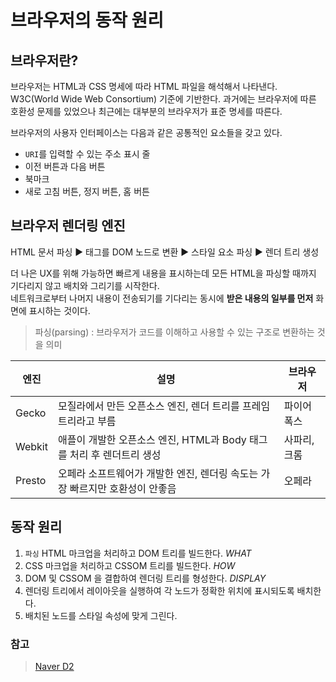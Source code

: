 # 브라우저의 동작 원리

## 브라우저란?
브라우저는 HTML과 CSS 명세에 따라 HTML 파일을 해석해서 나타낸다. W3C(World Wide Web Consortium) 기준에 기반한다.
과거에는 브라우저에 따른 호환성 문제를 있었으나 최근에는 대부분의 브라우저가 표준 명세를 따른다.

브라우저의 사용자 인터페이스는 다음과 같은 공통적인 요소들을 갖고 있다.
- `URI`를 입력할 수 있는 주소 표시 줄
- 이전 버튼과 다음 버튼
- 북마크
- 새로 고침 버튼, 정지 버튼, 홈 버튼

## 브라우저 렌더링 엔진
HTML 문서 파싱 ▶️ 태그를 DOM 노드로 변환 ▶️ 스타일 요소 파싱 ▶️ 렌더 트리 생성 <br>

더 나은 UX를 위해 가능하면 빠르게 내용을 표시하는데 모든 HTML을 파싱할 때까지 기다리지 않고 배치와 그리기를 시작한다.<br>
네트워크로부터 나머지 내용이 전송되기를 기다리는 동시에 __받은 내용의 일부를 먼저__ 화면에 표시하는 것이다.

> 파싱(parsing) : 브라우저가 코드를 이해하고 사용할 수 있는 구조로 변환하는 것을 의미

엔진 | 설명 | 브라우저
--- | --- | ---
Gecko | 모질라에서 만든 오픈소스 엔진, 렌더 트리를 프레임 트리라고 부름 | 파이어폭스
Webkit | 애플이 개발한 오픈소스 엔진, HTML과 Body 태그를 처리 후 렌더트리 생성 | 사파리, 크롬 
Presto | 오페라 소프트웨어가 개발한 엔진, 렌더링 속도는 가장 빠르지만 호환성이 안좋음 | 오페라

## 동작 원리
1. `파싱` HTML 마크업을 처리하고 DOM 트리를 빌드한다. _WHAT_
2. CSS 마크업을 처리하고 CSSOM 트리를 빌드한다. _HOW_
3. DOM 및 CSSOM 을 결합하여 렌더링 트리를 형성한다. _DISPLAY_
4. 렌더링 트리에서 레이아웃을 실행하여 각 노드가 정확한 위치에 표시되도록 배치한다.
5. 배치된 노드를 스타일 속성에 맞게 그린다.

### 참고
> [Naver D2](https://d2.naver.com/helloworld/59361)